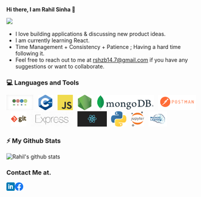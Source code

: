 <!--
**rahil-1407/rahil-1407** is a ✨ _special_ ✨ repository because its `README.md` (this file) appears on your GitHub profile.

Here are some ideas to get you started:

- 🔭 I’m currently working on ...
- 🌱 I’m currently learning ...
- 👯 I’m looking to collaborate on ...
- 🤔 I’m looking for help with ...
- 💬 Ask me about ...
- 📫 How to reach me: ...
- 😄 Pronouns: ...
- ⚡ Fun fact: ...
-->

<hi align="center"><strong> Hi there, I am Rahil Sinha 👋 </strong></h1>

<img src="https://storage.googleapis.com/gweb-uniblog-publish-prod/original_images/Dino_non-birthday_version.gif"/>
<br>

- I love building applications & discussing new product ideas.
- I am currently learning React.
- Time Management + Consistency + Patience ; Having a hard time following it.
- Feel free to reach out to me at rshzb14.7@gmail.com if you have any suggestions or want to collaborate. 

### 💻 Languages and Tools

<code><img height="40" src="https://github.com/rahil-1407/rahil-1407/blob/main/Images/mern.png"></code>&nbsp;&nbsp;
<code><img height="40" src="https://github.com/rahil-1407/rahil-1407/blob/main/Images/cpp.png"></code>&nbsp;&nbsp;
<code><img height="40" src="https://github.com/rahil-1407/rahil-1407/blob/main/Images/javascript.png"></code>&nbsp;&nbsp;
<code><img height="40" src="https://github.com/rahil-1407/rahil-1407/blob/main/Images/nodejs.png"></code>&nbsp;&nbsp;
<code><img height="40" src="https://github.com/rahil-1407/rahil-1407/blob/main/Images/mongoDB.png"></code>&nbsp;&nbsp;
<code><img height="40" src="https://github.com/rahil-1407/rahil-1407/blob/main/Images/postman.png"></code>&nbsp;&nbsp;
<code><img height="40" src="https://github.com/rahil-1407/rahil-1407/blob/main/Images/git.png"></code>&nbsp;&nbsp;
<code><img height="40" src="https://github.com/rahil-1407/rahil-1407/blob/main/Images/express.png"></code>&nbsp;&nbsp;
<code><img height="40" src="https://github.com/rahil-1407/rahil-1407/blob/main/Images/react.png"></code>&nbsp;&nbsp;
<code><img height="40" src="https://github.com/rahil-1407/rahil-1407/blob/main/Images/python.png"></code>&nbsp;&nbsp;
<code><img height="40" src="https://github.com/rahil-1407/rahil-1407/blob/main/Images/jupyter.png"></code>&nbsp;&nbsp;
<code><img height="40" src="https://github.com/rahil-1407/rahil-1407/blob/main/Images/ml.png"></code>&nbsp;&nbsp;
&nbsp;&nbsp;

### ⚡ My Github Stats

![Rahil's github stats](https://github-readme-stats.vercel.app/api?username=rahil-1407&show_icons=true&theme=merko)

### Contact Me at.

<a href="https://www.linkedin.com/in/rahil-sinha-74655a154/">
  <img align="left" alt="Rahil's LinkedIN" width="22px" src="https://github.com/rahil-1407/rahil-1407/blob/main/Images/linkedin.png" />
</a>
<a href="https://www.facebook.com/sinha.rahil1">
  <img align="left" alt="Rahil's Facebook" width="22px" src="https://github.com/rahil-1407/rahil-1407/blob/main/Images/f_logo_RGB-Hex-Blue_512.png" />
 <br><br>
  
